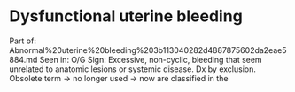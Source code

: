 # Dysfunctional uterine bleeding

Part of: Abnormal%20uterine%20bleeding%203b113040282d4887875602da2eae5884.md
Seen in: O/G
Sign: Excessive, non-cyclic, bleeding that seem unrelated to anatomic lesions or systemic disease. Dx by exclusion. Obsolete term → no longer used → now are classified in the
